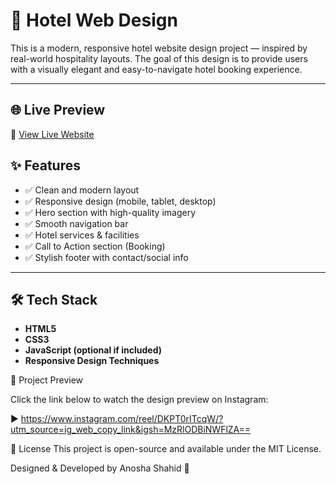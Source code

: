 # 🏨 Hotel Web Design

This is a modern, responsive hotel website design project — inspired by real-world hospitality layouts. The goal of this design is to provide users with a visually elegant and easy-to-navigate hotel booking experience.

---
## 🌐 Live Preview

🔗 [View Live Website](https://anoosha29.github.io/Hotel_WebDesign/)


## ✨ Features

- ✅ Clean and modern layout
- ✅ Responsive design (mobile, tablet, desktop)
- ✅ Hero section with high-quality imagery
- ✅ Smooth navigation bar
- ✅ Hotel services & facilities
- ✅ Call to Action section (Booking)
- ✅ Stylish footer with contact/social info

---

## 🛠 Tech Stack

- **HTML5**
- **CSS3**
- **JavaScript (optional if included)**
- **Responsive Design Techniques**


📸 Project Preview

Click the link below to watch the design preview on Instagram:

▶️ https://www.instagram.com/reel/DKPT0rITcqW/?utm_source=ig_web_copy_link&igsh=MzRlODBiNWFlZA==

📄 License
This project is open-source and available under the MIT License.

Designed & Developed by Anosha Shahid 💖


